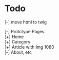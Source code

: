 # Todo

[-] move html to twig

[-] Prototype Pages  
    [+] Home  
    [+] Category  
    [+] Article with Img 1080  
    [-] About, etc  
